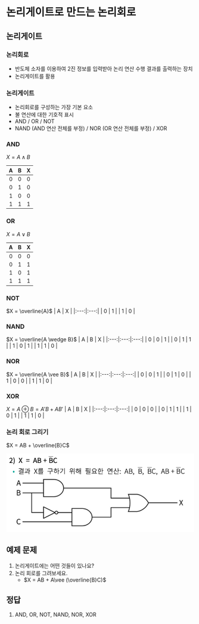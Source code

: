 # 논리게이트로 만드는 논리회로

## 논리게이트
### 논리회로
- 반도체 소자를 이용하여 2진 정보를 입력받아 논리 연산 수행 결과를 출력하는 장치
- 논리게이트를 활용

### 논리게이트
- 논리회로를 구성하는 가장 기본 요소
- 불 연산에 대한 기호적 표시
- AND / OR / NOT
- NAND (AND 연산 전체를 부정) / NOR (OR 연산 전체를 부정) / XOR

### AND
$X = A \wedge B$

| A | B | X |
|:---:|:---:|:---:|
| 0 | 0 | 0 |
| 0 | 1 | 0 |
| 1 | 0 | 0 |
| 1 | 1 | 1 |

### OR
$X = A \vee B$

| A | B | X |
|:---:|:---:|:---:|
| 0 | 0 | 0 |
| 0 | 1 | 1 |
| 1 | 0 | 1 |
| 1 | 1 | 1 |

### NOT
$X = \overline{A}$
| A | X |
|:---:|:---:|
| 0 | 1 |
| 1 | 0 |


### NAND
$X = \overline{A \wedge B}$
| A | B | X |
|:---:|:---:|:---:|
| 0 | 0 | 1 |
| 0 | 1 | 1 |
| 1 | 0 | 1 |
| 1 | 1 | 0 |

### NOR
$X = \overline{A \vee B}$
| A | B | X |
|:---:|:---:|:---:|
| 0 | 0 | 1 |
| 0 | 1 | 0 |
| 1 | 0 | 0 |
| 1 | 1 | 0 |

### XOR
$X = A \oplus B = A'B + AB'$
| A | B | X |
|:---:|:---:|:---:|
| 0 | 0 | 0 |
| 0 | 1 | 1 |
| 1 | 0 | 1 |
| 1 | 1 | 0 |

### 논리 회로 그리기
$X = AB + \overline{B}C$

![](./img/논리회로_1.png)


## 예제 문제
1. 논리게이트에는 어떤 것들이 있나요?
2. 논리 회로를 그려보세요.
	- $X = AB + A\vee (\overline{B}C)$

## 정답
1. AND, OR, NOT, NAND, NOR, XOR